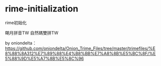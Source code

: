 # rime-initialization
rime初始化

朙月拼音TW 自然碼雙拼TW

by oniondelta：https://github.com/oniondelta/Onion_Trime_Files/tree/master/trimefiles/%E8%88%8A312%E7%89%88%E4%B8%BB%E7%A8%8B%E5%BC%8F/%E5%88%9D%E5%A7%8B%E5%8C%96
